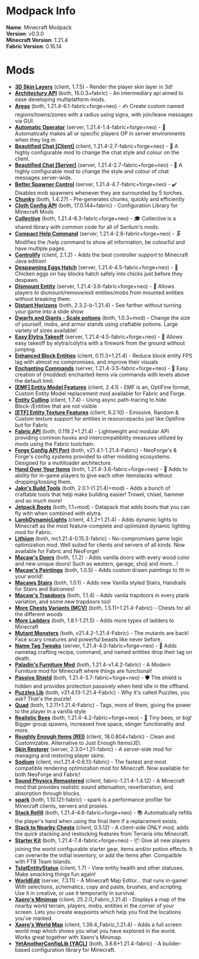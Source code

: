 
Modpack Info
============
  
  
**Name**: Minecraft Modpack  
**Version**: v0.3.0  
**Minecraft Version**: 1.21.4  
**Fabric Version**: 0.16.14  

# Mods

- [**3D Skin Layers**](https://modrinth.com/mod/3dskinlayers) (client, 1.7.5) - Render the player skin layer in 3d!
- [**Architectury API**](https://modrinth.com/mod/architectury-api) (both, 15.0.3+fabric) - An intermediary api aimed to ease developing multiplatform mods.
- [**Areas**](https://modrinth.com/mod/areas) (both, 1.21.4-6.1-fabric+forge+neo) - ✍️ Create custom named regions/towns/zones with a radius using signs, with join/leave messages via GUI.
- [**Automatic Operator**](https://modrinth.com/mod/automatic-operator) (server, 1.21.4-1.4-fabric+forge+neo) - 🤖 Automatically makes all or specific players OP in server environments when they log in.
- [**Beautified Chat [Client]**](https://modrinth.com/mod/beautified-chat-client) (client, 1.21.4-2.7-fabric+forge+neo) - 💬 A highly configurable mod to change the chat style and colour on the client.
- [**Beautified Chat [Server]**](https://modrinth.com/mod/beautified-chat-server) (server, 1.21.4-2.7-fabric+forge+neo) - 💬 A highly configurable mod to change the style and colour of chat messages server-wide.
- [**Better Spawner Control**](https://modrinth.com/mod/better-spawner-control) (server, 1.21.4-4.7-fabric+forge+neo) - ✔️ Disables mob spawners whenever they are surrounded by 5 torches.
- [**Chunky**](https://modrinth.com/mod/chunky) (both, 1.4.27) - Pre-generates chunks, quickly and efficiently
- [**Cloth Config API**](https://modrinth.com/mod/cloth-config) (both, 17.0.144+fabric) - Configuration Library for Minecraft Mods
- [**Collective**](https://modrinth.com/mod/collective) (both, 1.21.4-8.3-fabric+forge+neo) - 🎓 Collective is a shared library with common code for all of Serilum's mods.
- [**Compact Help Command**](https://modrinth.com/mod/compact-help-command) (server, 1.21.4-2.8-fabric+forge+neo) - 🗜 Modifies the /help command to show all information, be colourful and have multiple pages.
- [**Controlify**](https://modrinth.com/mod/controlify) (client, 2.1.2) - Adds the best controller support to Minecraft Java edition!
- [**Despawning Eggs Hatch**](https://modrinth.com/mod/despawning-eggs-hatch) (server, 1.21.4-4.5-fabric+forge+neo) - 🥚 Chicken eggs on hay blocks hatch safely into chicks just before they despawn.
- [**Dismount Entity**](https://modrinth.com/mod/dismount-entity) (server, 1.21.4-3.6-fabric+forge+neo) - 🚏 Allows players to dismount/remove/exit entities/mobs from mounted entities without breaking them.
- [**Distant Horizons**](https://modrinth.com/mod/distanthorizons) (both, 2.3.2-b-1.21.4) - See farther without turning your game into a slide show
- [**Dwarfs and Giants - Scale potions**](https://modrinth.com/mod/dwarfsandgiants) (both, 1.0.3+mod) - Change the size of yourself, mobs, and armor stands using craftable potions. Large variety of sizes available!
- [**Easy Elytra Takeoff**](https://modrinth.com/mod/easy-elytra-takeoff) (server, 1.21.4-4.5-fabric+forge+neo) - 🛫 Allows easy takeoff by elytra/colytra with a firework from the ground without jumping.
- [**Enhanced Block Entities**](https://modrinth.com/mod/ebe) (client, 0.11.3+1.21.4) - Reduce block entity FPS lag with almost no compromises, and improve their visuals
- [**Enchanting Commands**](https://modrinth.com/mod/enchanting-commands) (server, 1.21.4-3.5-fabric+forge+neo) - 💫 Easy creation of (modded) enchanted items via commands with levels above the default limit.
- [**[EMF] Entity Model Features**](https://modrinth.com/mod/entity-model-features) (client, 2.4.1) - EMF is an, OptiFine format, Custom Entity Model replacement mod available for Fabric and Forge.
- [**Entity Culling**](https://modrinth.com/mod/entityculling) (client, 1.7.4) - Using async path-tracing to hide Block-/Entities that are not visible
- [**[ETF] Entity Texture Features**](https://modrinth.com/mod/entitytexturefeatures) (client, 6.2.10) - Emissive, Random & Custom texture support for entities in resourcepacks just like Optifine but for Fabric
- [**Fabric API**](https://modrinth.com/mod/fabric-api) (both, 0.119.2+1.21.4) - Lightweight and modular API providing common hooks and intercompatibility measures utilized by mods using the Fabric toolchain.
- [**Forge Config API Port**](https://modrinth.com/mod/forge-config-api-port) (both, v21.4.1-1.21.4-Fabric) - NeoForge's & Forge's config systems provided to other modding ecosystems. Designed for a multiloader architecture.
- [**Hand Over Your Items**](https://modrinth.com/mod/hand-over-your-items) (both, 1.21.4-3.6-fabric+forge+neo) - 🤝 Adds to ability for in-game players to give each other itemstacks without dropping/tossing them.
- [**Jake's Build Tools**](https://modrinth.com/mod/jakes-build-tools) (both, 2.0.1-(1.21.4)+mod) - Adds a bunch of craftable tools that help make building easier! Trowel, chisel, hammer and so much more!
- [**Jetpack Boots**](https://modrinth.com/mod/jetpack-boots) (both, 1.1+mod) - Datapack that adds boots that you can fly with when combined with elytra.
- [**LambDynamicLights**](https://modrinth.com/mod/lambdynamiclights) (client, 4.1.2+1.21.4) - Adds dynamic lights to Minecraft as the most feature-complete and optimized dynamic lighting mod for Fabric.
- [**Lithium**](https://modrinth.com/mod/lithium) (both, mc1.21.4-0.15.3-fabric) - No-compromises game logic optimization mod. Well suited for clients and servers of all kinds. Now available for Fabric and NeoForge!
- [**Macaw's Doors**](https://modrinth.com/mod/macaws-doors) (both, 1.1.2) - Adds vanilla doors with every wood color and new unique doors! Such as western, garage, shoji and more...!
- [**Macaw's Paintings**](https://modrinth.com/mod/macaws-paintings) (both, 1.0.5) - Adds custom drawn paintings to fit in your world!
- [**Macaws Stairs**](https://modrinth.com/mod/macaws-stairs) (both, 1.0.1) - Adds new Vanilla styled Stairs, Handrails for Stairs and Balconies!
- [**Macaw's Trapdoors**](https://modrinth.com/mod/macaws-trapdoors) (both, 1.1.4) - Adds vanila trapdoors in every plank variation, and some new trapdoors too!
- [**More Chests Variants (MCV)**](https://modrinth.com/mod/more-chest-variants-lieonlion) (both, 1.5.11+1.21.4-Fabric) - Chests for all the different woods
- [**More Ladders**](https://modrinth.com/mod/moreladders) (both, 1.8.1-1.21.5) - Adds more types of ladders to Minecraft
- [**Mutant Monsters**](https://modrinth.com/mod/mutant-monsters) (both, v21.4.2-1.21.4-Fabric) - The mutants are back! Face scary creatures and powerful beasts like never before.
- [**Name Tag Tweaks**](https://modrinth.com/mod/name-tag-tweaks) (server, 1.21.4-4.0-fabric+forge+neo) - 📛 Adds nametag crafting recipe, command, and named entities drop their tag on death.
- [**Paladin's Furniture Mod**](https://modrinth.com/mod/paladins-furniture) (both, 1.21.4-v1.4.2-fabric) - A Modern Furniture mod for Minecraft where things are functional!
- [**Passive Shield**](https://modrinth.com/mod/passive-shield) (both, 1.21.4-3.7-fabric+forge+neo) - 🛡 The shield is hidden and provides protection passively when held idle in the offhand.
- [**Puzzles Lib**](https://modrinth.com/mod/puzzles-lib) (both, v21.4.13-1.21.4-Fabric) - Why it's called Puzzles, you ask? That's the puzzle!
- [**Quad**](https://modrinth.com/mod/quad) (both, 1.2.11+1.21.4-Fabric) - Tags, more of them, giving the power to the player in a vanilla style
- [**Realistic Bees**](https://modrinth.com/mod/realistic-bees) (both, 1.21.4-4.2-fabric+forge+neo) - 🐝 Tiny bees, or big! Bigger group spawns, increased hive space, stinger functionality and more.
- [**Roughly Enough Items (REI)**](https://modrinth.com/mod/rei) (client, 18.0.804+fabric) - Clean and Customizable. Alternative to Just Enough Items/JEI.
- [**Skin Restorer**](https://modrinth.com/mod/skinrestorer) (server, 2.3.0+1.21-fabric) - A server-side mod for managing and restoring player skins.
- [**Sodium**](https://modrinth.com/mod/sodium) (client, mc1.21.4-0.6.13-fabric) - The fastest and most compatible rendering optimization mod for Minecraft. Now available for both NeoForge and Fabric!
- [**Sound Physics Remastered**](https://modrinth.com/mod/sound-physics-remastered) (client, fabric-1.21.4-1.4.12) - A Minecraft mod that provides realistic sound attenuation, reverberation, and absorption through blocks.
- [**spark**](https://modrinth.com/mod/spark) (both, 1.10.121-fabric) - spark is a performance profiler for Minecraft clients, servers and proxies.
- [**Stack Refill**](https://modrinth.com/mod/stack-refill) (both, 1.21.4-4.6-fabric+forge+neo) - 📚 Automatically refills the player's hand when using the final item if a replacement exists.
- [**Stack to Nearby Chests**](https://modrinth.com/mod/stack-to-nearby-chests) (client, 0.5.12) - A client-side ONLY mod, adds the quick stacking and restocking features from Terraria into Minecraft.
- [**Starter Kit**](https://modrinth.com/mod/starter-kit) (both, 1.21.4-7.4-fabric+forge+neo) - 📦 Give all new players joining the world configurable starter gear, items and/or potion effects. It can overwrite the initial inventory, or add the items after. Compatible with FTB Team Islands.
- [**TslatEntityStatus**](https://modrinth.com/mod/tslatentitystatus) (client, 1.7) - View entity health and other statuses. Make smacking things fun again!
- [**WorldEdit**](https://modrinth.com/mod/worldedit) (server, 7.3.11) - A Minecraft Map Editor... that runs in-game! With selections, schematics, copy and paste, brushes, and scripting. Use it in creative, or use it temporarily in survival.
- [**Xaero's Minimap**](https://modrinth.com/mod/xaeros-minimap) (client, 25.2.0_Fabric_1.21.4) - Displays a map of the nearby world terrain, players, mobs, entities in the corner of your screen. Lets you create waypoints which help you find the locations you've marked.
- [**Xaero's World Map**](https://modrinth.com/mod/xaeros-world-map) (client, 1.39.4_Fabric_1.21.4) - Adds a full screen world map which shows you what you have explored in the world. Works great together with Xaero's Minimap.
- [**YetAnotherConfigLib (YACL)**](https://modrinth.com/mod/yacl) (both, 3.6.6+1.21.4-fabric) - A builder-based configuration library for Minecraft.
